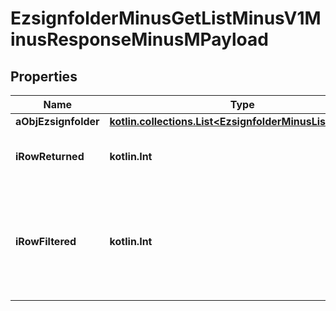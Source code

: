 
# EzsignfolderMinusGetListMinusV1MinusResponseMinusMPayload

## Properties
Name | Type | Description | Notes
------------ | ------------- | ------------- | -------------
**aObjEzsignfolder** | [**kotlin.collections.List&lt;EzsignfolderMinusListElement&gt;**](EzsignfolderMinusListElement.md) |  | 
**iRowReturned** | **kotlin.Int** | The number of rows returned | 
**iRowFiltered** | **kotlin.Int** | The number of rows matching your filters (if any) or the total number of rows | 



